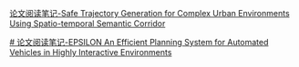 
[论文阅读笔记-Safe Trajectory Generation for Complex Urban Environments Using Spatio-temporal Semantic Corridor](https://www.chuxin911.com/paper_review_Spatio_temporal_Semantic_Corridor_20220226/)

[# 论文阅读笔记-EPSILON An Efficient Planning System for Automated Vehicles in Highly Interactive Environments](https://www.chuxin911.com/paper_review_EPSILON_20220224/)


